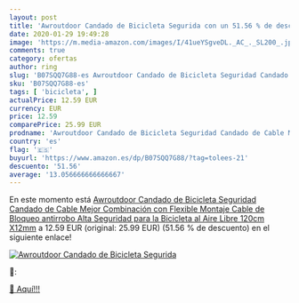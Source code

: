 ```yaml
---
layout: post
title: 'Awroutdoor Candado de Bicicleta Segurida con un 51.56 % de descuento'
date: 2020-01-29 19:49:28
image: 'https://m.media-amazon.com/images/I/41ueYSgveDL._AC_._SL200_.jpg'
comments: true
category: ofertas
author: ring
slug: 'B07SQQ7G88-es Awroutdoor Candado de Bicicleta Seguridad Candado de Cable...'
sku: 'B07SQQ7G88-es'
tags: [ 'bicicleta', ]
actualPrice: 12.59 EUR
currency: EUR
price: 12.59
comparePrice: 25.99 EUR
prodname: 'Awroutdoor Candado de Bicicleta Seguridad Candado de Cable Mejor Combinación con Flexible Montaje Cable de Bloqueo antirrobo Alta Seguridad para la Bicicleta al Aire Libre 120cm X12mm'
country: 'es'
flag: '🇪🇸'
buyurl: 'https://www.amazon.es/dp/B07SQQ7G88/?tag=tolees-21'
descuento: '51.56'
average: '13.056666666666667'
---
```


En este momento está [Awroutdoor Candado de Bicicleta Seguridad Candado de Cable Mejor Combinación con Flexible Montaje Cable de Bloqueo antirrobo Alta Seguridad para la Bicicleta al Aire Libre 120cm X12mm](https://www.amazon.es/dp/B07SQQ7G88/?tag=tolees-21) a 12.59 EUR (original: 25.99 EUR) (51.56 %  de descuento) en el siguiente enlace!

[![Awroutdoor Candado de Bicicleta Segurida](https://m.media-amazon.com/images/I/41ueYSgveDL._AC_._SL200_.jpg)](https://www.amazon.es/dp/B07SQQ7G88/?tag=tolees-21)

🔎:


[🛒 Aquí!!!](https://www.amazon.es/dp/B07SQQ7G88/?tag=tolees-21)
